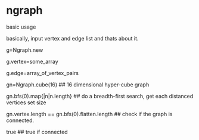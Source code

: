 # ngraph

basic usage

basically, input vertex and edge list and thats about it.

g=Ngraph.new

g.vertex=some_array

g.edge=array_of_vertex_pairs

gn=Ngraph.cube(16) ## 16 dimensional hyper-cube graph

gn.bfs(0).map{|n|n.length} ## do a breadth-first search, get each distanced vertices set size

gn.vertex.length == gn.bfs(0).flatten.length ## check if the graph is connected.

true ## true if connected
